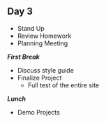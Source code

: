 ## Day 3

- Stand Up
- Review Homework
- Planning Meeting

*__First Break__*

- Discuss style guide
- Finalize Project
    - Full test of the entire site

*__Lunch__*


- Demo Projects

